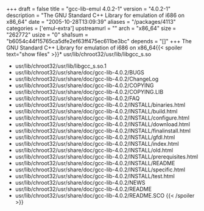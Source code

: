 +++
draft = false
title = "gcc-lib-emul 4.0.2-1"
version = "4.0.2-1"
description = "The GNU Standard C++ Library for emulation of i686 on x86_64"
date = "2005-10-28T13:09:39"
aliases = "/packages/4113"
categories = ['emul-extra']
upstreamurl = ""
arch = "x86_64"
size = "262772"
usize = "0"
sha1sum = "b6054c44f15765ca5dfe2ef63ff475ec611be3bc"
depends = "[]"
+++
The GNU Standard C++ Library for emulation of i686 on x86_64{{< spoiler text="show files" >}}* usr/lib/chroot32/usr/lib/libgcc_s.so
* usr/lib/chroot32/usr/lib/libgcc_s.so.1
* usr/lib/chroot32/usr/share/doc/gcc-lib-4.0.2/BUGS
* usr/lib/chroot32/usr/share/doc/gcc-lib-4.0.2/ChangeLog
* usr/lib/chroot32/usr/share/doc/gcc-lib-4.0.2/COPYING
* usr/lib/chroot32/usr/share/doc/gcc-lib-4.0.2/COPYING.LIB
* usr/lib/chroot32/usr/share/doc/gcc-lib-4.0.2/FAQ
* usr/lib/chroot32/usr/share/doc/gcc-lib-4.0.2/INSTALL/binaries.html
* usr/lib/chroot32/usr/share/doc/gcc-lib-4.0.2/INSTALL/build.html
* usr/lib/chroot32/usr/share/doc/gcc-lib-4.0.2/INSTALL/configure.html
* usr/lib/chroot32/usr/share/doc/gcc-lib-4.0.2/INSTALL/download.html
* usr/lib/chroot32/usr/share/doc/gcc-lib-4.0.2/INSTALL/finalinstall.html
* usr/lib/chroot32/usr/share/doc/gcc-lib-4.0.2/INSTALL/gfdl.html
* usr/lib/chroot32/usr/share/doc/gcc-lib-4.0.2/INSTALL/index.html
* usr/lib/chroot32/usr/share/doc/gcc-lib-4.0.2/INSTALL/old.html
* usr/lib/chroot32/usr/share/doc/gcc-lib-4.0.2/INSTALL/prerequisites.html
* usr/lib/chroot32/usr/share/doc/gcc-lib-4.0.2/INSTALL/README
* usr/lib/chroot32/usr/share/doc/gcc-lib-4.0.2/INSTALL/specific.html
* usr/lib/chroot32/usr/share/doc/gcc-lib-4.0.2/INSTALL/test.html
* usr/lib/chroot32/usr/share/doc/gcc-lib-4.0.2/NEWS
* usr/lib/chroot32/usr/share/doc/gcc-lib-4.0.2/README
* usr/lib/chroot32/usr/share/doc/gcc-lib-4.0.2/README.SCO
{{< /spoiler >}}